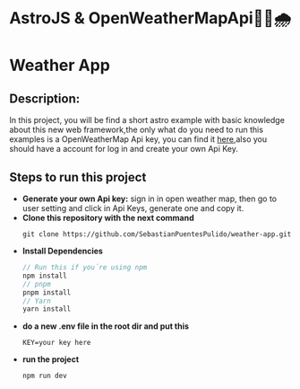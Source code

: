 # **AstroJS & OpenWeatherMapApi👩‍🚀🌧**
# **Weather App**

## __Description:__
In this project, you will be find a short astro example with basic knowledge about this new web framework,the only what do you need to run this examples is a OpenWeatherMap Api key, you can find it [here](https://openweathermap.org/api),also you should have a account for log in and create your own Api Key.

## __Steps to run this project__
* **Generate your own Api key:** sign in in open weather map, then go to user setting and click in Api Keys, generate one and copy it.
* **Clone this repository with the next command**
  ```
  git clone https://github.com/SebastianPuentesPulido/weather-app.git
  ```
* **Install Dependencies**
  ```javascript
  // Run this if you´re using npm
  npm install
  // pnpm
  pnpm install
  // Yarn
  yarn install
  ```
* **do a new .env file in the root dir and put this**
  ```env
  KEY=your key here
  ```
* **run the project**
  ```
  npm run dev
  ```